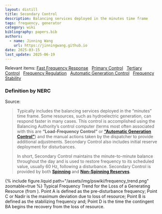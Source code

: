 ```yaml
---
layout: distill
title: Secondary Control
description: Balancing services deployed in the minutes time frame
tags: frequency, generator
category: wiki
bibliography: papers.bib
authors:
  - name: Jinning Wang
    url: https://jinningwang.github.io
date: 2025-03-15
last_update: 2025-06-19
---
```


Relevant items: [Fast Frequency Response](/wiki/fast-frequency-response) &nbsp; [Primary Control](/wiki/primary-control) &nbsp; [Tertiary Control](/wiki/tertiary-control) &nbsp; [Frequency Regulation](/wiki/frequency-regulation) &nbsp; [Automatic Generation Control](/wiki/automatic-generation-control) &nbsp; [Frequency Stability](/wiki/frequency-stability)

### Definition by NERC

Source: <d-cite key="nerc2021balancing"></d-cite>

> Typically includes the balancing services deployed in the “minutes” time frame. Some resources, such as hydroelectric generation, can respond faster in many cases.
> This control is accomplished using the Balancing Authority’s control computer (terms most often associated with this are **“Load-Frequency Control”** or [**“Automatic Generation Control”**](/wiki/automatic-generation-control/)) and the manual actions taken by the dispatcher to provide additional adjustments. Secondary Control also includes initial reserve deployment for disturbances.
> 
> In short, Secondary Control maintains the minute-to-minute balance throughout the day and is used to restore frequency to its scheduled value, usually 60 Hz, following a disturbance.
> Secondary Control is provided by both [**Spinning**](/wiki/spinning-reserve) and [**Non-Spinning Reserves**](/wiki/non-spinning-reserve).

<div class="row mt-3">
    <div class="col-sm mt-3 mt-md-0">
        {% include figure.liquid
        path="/assets/img/pswiki/frequency_trend.png"
        zoomable=true %}
        Typical Frequency Trend for the Loss of a Generating Resource (from <d-cite key="nerc2021balancing"></d-cite>).
        Point A is defined as the pre-disturbance frequency;
        Point C or Nadir is the maximum deviation due to loss of resource;
        Point B is defined as the stabilizing frequency and;
        Point D is the time the contingent BA begins the recovery from the loss of resource.
    </div>
</div>
